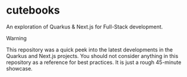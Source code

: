 # cutebooks
An exploration of Quarkus &amp; Next.js for Full-Stack development.
> [!WARNING]
This repository was a quick peek into the latest developments in the Quarkus and Next.js projects.
You should not consider anything in this repository as a reference for best practices. It is just a rough 45-minute showcase.

